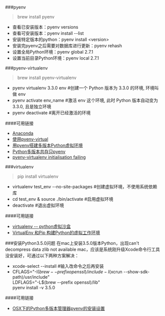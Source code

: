 ###pyenv
> brew install pyenv

- 查看已安装版本：pyenv versions
- 查看可安装版本：pyenv install --list
- 安装特定版本的python：pyenv install \<version\>
- 安装完pyenv之后需要对数据库进行更新：pyenv rehash
- 设置全局Python环境：pyenv global 2.7.1
- 设置当前目录Python环境：pyenv local 2.7.1

###pyenv-virtualenv
> brew install pyenv-virtualenv 

- pyenv virtualenv 3.3.0 env    #创建一个 Python 版本为 3.3.0 的环境, 环境叫做 env
- pyenv activate env_name       #激活 env 这个环境, 此时 Python 版本自动变为 3.3.0, 且是独立环境
- pyenv deactivate              #离开已经激活的环境

####可用链接
- [Anaconda](http://seisman.info/anaconda-scientific-python-distribution.html)
- [使用pyenv-virtual](http://ju.outofmemory.cn/entry/105367)
- [用pyenv搭建多版本Python虚拟环境](http://www.it165.net/pro/html/201405/13603.html)
- [Python多版本共存只pyenv](http://seisman.info/python-pyenv.html)
- [pyenv-virtualenv initialisation failing](https://github.com/yyuu/pyenv-virtualenv/issues/36#ref-commit-e0fa11e)

###virtualenv
> pip install virtualenv

- virtualenv test_env --no-site-packages #创建虚拟环境，不使用系统依赖库
- cd test_env & source ./bin/activate #启用虚拟环境
- deactivate #退出虚拟环境

####可用链接
- [virtualenv -- python虚拟沙盒](http://www.cnblogs.com/tk091/p/3700013.html)
- [VirtualEnv 和Pip 构建Python的虚拟工作环境](https://www.v2ex.com/t/42760)

###安装Python3.5.0问题
在mac上安装3.5.0版本Python，出现can't decompress data zlib not available mac，应该是系统刚升级Xcode命令行工具没安装好，可通过以下两种方案解决：
- xcode-select --install #输入改命令之后再安装
- CFLAGS="-I$(brew --prefix openssl)/include -I$(xcrun --show-sdk-path)/usr/include" \
LDFLAGS="-L$(brew --prefix openssl)/lib" \
pyenv install -v 3.5.0

####可用链接
- [OSX下的Python多版本管理器pyenv的安装设置](http://python.jobbole.com/84621/)
